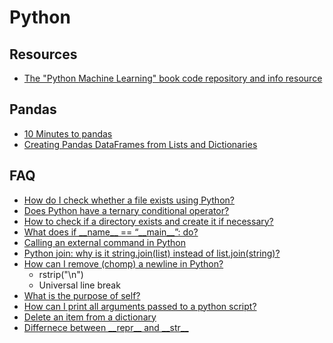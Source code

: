# Python

## Resources

* [The "Python Machine Learning" book code repository and info resource](https://github.com/rasbt/python-machine-learning-book)

## Pandas

* [10 Minutes to pandas](https://pandas.pydata.org/pandas-docs/stable/10min.html)
* [Creating Pandas DataFrames from Lists and Dictionaries](http://pbpython.com/pandas-list-dict.html)

## FAQ

* [How do I check whether a file exists using Python?](http://stackoverflow.com/questions/82831/how-do-i-check-whether-a-file-exists-using-python)
* [Does Python have a ternary conditional operator?](http://stackoverflow.com/questions/394809/does-python-have-a-ternary-conditional-operator)
* [How to check if a directory exists and create it if necessary?](http://stackoverflow.com/questions/273192/how-to-check-if-a-directory-exists-and-create-it-if-necessary)
* [What does if \_\_name\_\_ == “\_\_main\_\_”: do?](http://stackoverflow.com/questions/419163/what-does-if-name-main-do)
* [Calling an external command in Python](http://stackoverflow.com/questions/89228/calling-an-external-command-in-python)
* [Python join: why is it string.join\(list\) instead of list.join\(string\)?](http://stackoverflow.com/questions/493819/python-join-why-is-it-string-joinlist-instead-of-list-joinstring)
* [How can I remove \(chomp\) a newline in Python?](http://stackoverflow.com/questions/275018/how-can-i-remove-chomp-a-newline-in-python)
  * rstrip\("\n"\)
  * Universal line break
* [What is the purpose of self?](http://stackoverflow.com/questions/2709821/what-is-the-purpose-of-self)
* [How can I print all arguments passed to a python script?](https://stackoverflow.com/questions/8542725/how-can-i-print-all-arguments-passed-to-a-python-script)
* [Delete an item from a dictionary](http://stackoverflow.com/questions/5844672/delete-an-item-from-a-dictionary)
* [Differnece between \_\_repr\_\_ and \_\_str\_\_](https://stackoverflow.com/questions/1436703/difference-between-str-and-repr)
